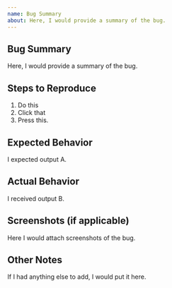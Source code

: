 ```yaml
---
name: Bug Summary
about: Here, I would provide a summary of the bug.
---
```


## Bug Summary
Here, I would provide a summary of the bug.

## Steps to Reproduce
1. Do this
2. Click that
3. Press this.
   
## Expected Behavior
I expected output A.

## Actual Behavior
I received output B.

## Screenshots (if applicable)
Here I would attach screenshots of the bug.

## Other Notes
If I had anything else to add, I would put it here.
